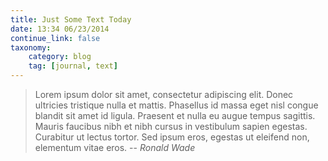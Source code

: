 ```yaml
---
title: Just Some Text Today
date: 13:34 06/23/2014
continue_link: false
taxonomy:
    category: blog
    tag: [journal, text]
---
```


> Lorem ipsum dolor sit amet, consectetur adipiscing elit. Donec ultricies tristique nulla et mattis. Phasellus id massa eget nisl congue blandit sit amet id ligula. Praesent et nulla eu augue tempus sagittis. Mauris faucibus nibh et nibh cursus in vestibulum sapien egestas. Curabitur ut lectus tortor. Sed ipsum eros, egestas ut eleifend non, elementum vitae eros.
> -- <cite> Ronald Wade</cite>

